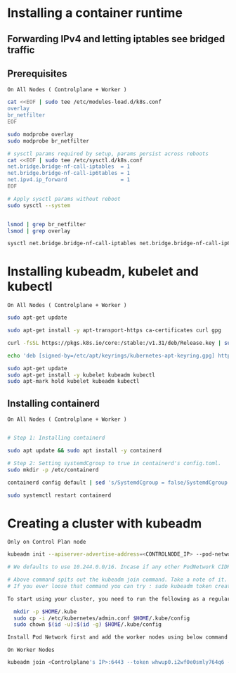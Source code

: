 # Installing a container runtime
## Forwarding IPv4 and letting iptables see bridged traffic

## Prerequisites
`On All Nodes ( Controlplane + Worker )`
```bash
cat <<EOF | sudo tee /etc/modules-load.d/k8s.conf
overlay
br_netfilter
EOF

sudo modprobe overlay
sudo modprobe br_netfilter

# sysctl params required by setup, params persist across reboots
cat <<EOF | sudo tee /etc/sysctl.d/k8s.conf
net.bridge.bridge-nf-call-iptables  = 1
net.bridge.bridge-nf-call-ip6tables = 1
net.ipv4.ip_forward                 = 1
EOF

# Apply sysctl params without reboot
sudo sysctl --system


lsmod | grep br_netfilter
lsmod | grep overlay

sysctl net.bridge.bridge-nf-call-iptables net.bridge.bridge-nf-call-ip6tables net.ipv4.ip_forward
```

# Installing kubeadm, kubelet and kubectl
`On All Nodes ( Controlplane + Worker )`

```bash
sudo apt-get update

sudo apt-get install -y apt-transport-https ca-certificates curl gpg

curl -fsSL https://pkgs.k8s.io/core:/stable:/v1.31/deb/Release.key | sudo gpg --dearmor -o /etc/apt/keyrings/kubernetes-apt-keyring.gpg

echo 'deb [signed-by=/etc/apt/keyrings/kubernetes-apt-keyring.gpg] https://pkgs.k8s.io/core:/stable:/v1.31/deb/ /' | sudo tee /etc/apt/sources.list.d/kubernetes.list

sudo apt-get update
sudo apt-get install -y kubelet kubeadm kubectl
sudo apt-mark hold kubelet kubeadm kubectl
```

## Installing containerd
`On All Nodes ( Controlplane + Worker )`

```bash

# Step 1: Installing containerd

sudo apt update && sudo apt install -y containerd

# Step 2: Setting systemdCgroup to true in containerd's config.toml.
sudo mkdir -p /etc/containerd

containerd config default | sed 's/SystemdCgroup = false/SystemdCgroup = true/' | sudo tee /etc/containerd/config.toml

sudo systemctl restart containerd

```

# Creating a cluster with kubeadm
` Only on Control Plan node `

```bash
kubeadm init --apiserver-advertise-address=<CONTROLNODE_IP> --pod-network-cidr="<PodNetwordCIDR>" --upload-certs

# We defaults to use 10.244.0.0/16. Incase if any other PodNetwork CIDR we are using we need to make sure to pass the same while installing pod network plugin ( eg: flannel )

# Above command spits out the kubeadm join command. Take a note of it. 
# If you ever loose that command you can try : sudo kubeadm token create --print-join-command

To start using your cluster, you need to run the following as a regular user:

  mkdir -p $HOME/.kube
  sudo cp -i /etc/kubernetes/admin.conf $HOME/.kube/config
  sudo chown $(id -u):$(id -g) $HOME/.kube/config

Install Pod Network first and add the worker nodes using below command

```

` On Worker Nodes `

```bash
kubeadm join <Controlplane's IP>:6443 --token whwup0.i2wf0e0smly764q6 --discovery-token-ca-cert-hash sha256:f30a60d504d98071c7bf714133c23d0f54ff3b2a5a5115d3f37deba17e5c06fa
```